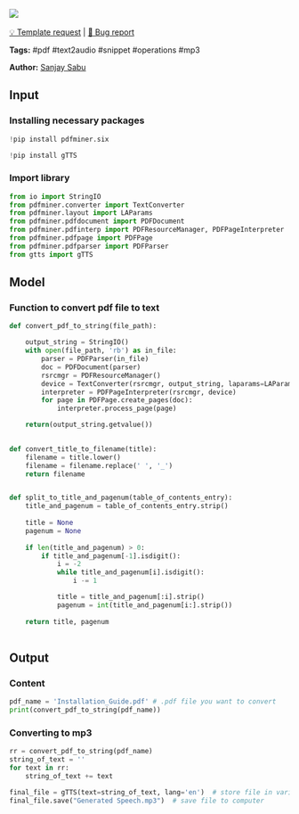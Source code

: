 <a href="https://app.naas.ai/user-redirect/naas/downloader?url=https://raw.githubusercontent.com/jupyter-naas/awesome-notebooks/master/PDF/PDF_Transform_to_MP3.ipynb" target="_parent"><img src="https://naasai-public.s3.eu-west-3.amazonaws.com/open_in_naas.svg"/></a><br><br><a href="https://github.com/jupyter-naas/awesome-notebooks/issues/new?assignees=&labels=&template=template-request.md&title=Tool+-+Action+of+the+notebook+">💡 Template request</a> | <a href="https://github.com/jupyter-naas/awesome-notebooks/issues/new?assignees=&labels=&template=bug_report.md&title=">🚨 Bug report</a>

**Tags:** #pdf #text2audio #snippet #operations #mp3

**Author:** [Sanjay Sabu](https://www.linkedin.com/in/sanjay-sabu-4205/)

## Input

### Installing necessary packages


```python
!pip install pdfminer.six
```


```python
!pip install gTTS
```

### Import library


```python
from io import StringIO
from pdfminer.converter import TextConverter
from pdfminer.layout import LAParams
from pdfminer.pdfdocument import PDFDocument
from pdfminer.pdfinterp import PDFResourceManager, PDFPageInterpreter
from pdfminer.pdfpage import PDFPage
from pdfminer.pdfparser import PDFParser
from gtts import gTTS
```

## Model

### Function to convert pdf  file to text


```python
def convert_pdf_to_string(file_path):

	output_string = StringIO()
	with open(file_path, 'rb') as in_file:
	    parser = PDFParser(in_file)
	    doc = PDFDocument(parser)
	    rsrcmgr = PDFResourceManager()
	    device = TextConverter(rsrcmgr, output_string, laparams=LAParams())
	    interpreter = PDFPageInterpreter(rsrcmgr, device)
	    for page in PDFPage.create_pages(doc):
	        interpreter.process_page(page)

	return(output_string.getvalue())

                
def convert_title_to_filename(title):
    filename = title.lower()
    filename = filename.replace(' ', '_')
    return filename


def split_to_title_and_pagenum(table_of_contents_entry):
    title_and_pagenum = table_of_contents_entry.strip()
    
    title = None
    pagenum = None
    
    if len(title_and_pagenum) > 0:
        if title_and_pagenum[-1].isdigit():
            i = -2
            while title_and_pagenum[i].isdigit():
                i -= 1

            title = title_and_pagenum[:i].strip()
            pagenum = int(title_and_pagenum[i:].strip())
        
    return title, pagenum
    
```

## Output

### Content


```python
pdf_name = 'Installation_Guide.pdf' # .pdf file you want to convert
print(convert_pdf_to_string(pdf_name))
```

### Converting to mp3


```python
rr = convert_pdf_to_string(pdf_name)
string_of_text = ''
for text in rr:
    string_of_text += text

final_file = gTTS(text=string_of_text, lang='en')  # store file in variable
final_file.save("Generated Speech.mp3")  # save file to computer
```
